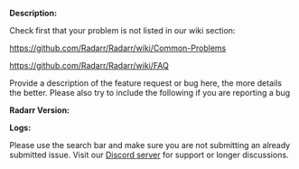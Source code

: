 **Description:**

Check first that your problem is not listed in our wiki section:

https://github.com/Radarr/Radarr/wiki/Common-Problems

https://github.com/Radarr/Radarr/wiki/FAQ

Provide a description of the feature request or bug here, the more details the better. 
Please also try to include the following if you are reporting a bug

**Radarr Version:**

**Logs:**


Please use the search bar and make sure you are not submitting an already submitted issue.
Visit our [Discord server](https://discord.gg/NWYch8M) for support or longer discussions.
